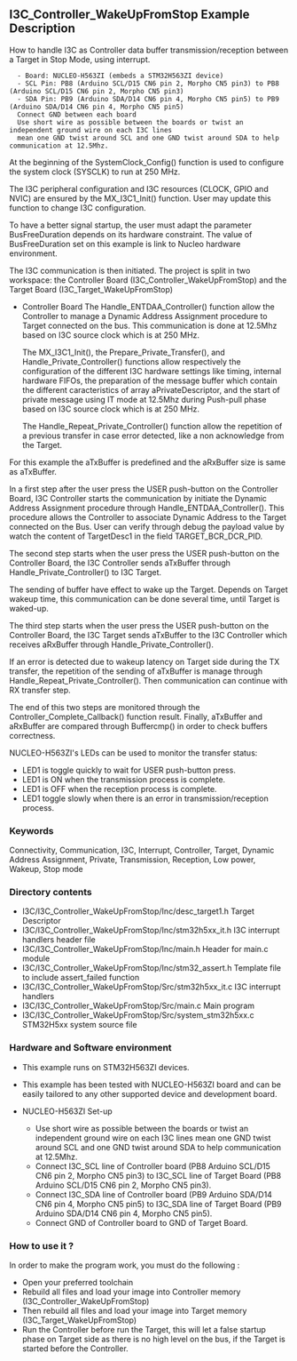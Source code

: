 ## <b>I3C_Controller_WakeUpFromStop Example Description</b>

How to handle I3C as Controller data buffer transmission/reception between a Target in Stop Mode, using interrupt.

      - Board: NUCLEO-H563ZI (embeds a STM32H563ZI device)
      - SCL Pin: PB8 (Arduino SCL/D15 CN6 pin 2, Morpho CN5 pin3) to PB8 (Arduino SCL/D15 CN6 pin 2, Morpho CN5 pin3)
      - SDA Pin: PB9 (Arduino SDA/D14 CN6 pin 4, Morpho CN5 pin5) to PB9 (Arduino SDA/D14 CN6 pin 4, Morpho CN5 pin5)
      Connect GND between each board
      Use short wire as possible between the boards or twist an independent ground wire on each I3C lines
      mean one GND twist around SCL and one GND twist around SDA to help communication at 12.5Mhz.

At the beginning of the SystemClock_Config() function is used to configure the system
clock (SYSCLK) to run at 250 MHz.

The I3C peripheral configuration and I3C resources (CLOCK, GPIO and NVIC) are ensured by the MX_I3C1_Init() function.
User may update this function to change I3C configuration.

To have a better signal startup, the user must adapt the parameter BusFreeDuration
depends on its hardware constraint. The value of BusFreeDuration set on this example
is link to Nucleo hardware environment.

The I3C communication is then initiated.
The project is split in two workspace:
the Controller Board (I3C_Controller_WakeUpFromStop) and the Target Board (I3C_Target_WakeUpFromStop)

- Controller Board
    The Handle_ENTDAA_Controller() function allow the Controller to
  manage a Dynamic Address Assignment procedure to Target connected on the bus.
  This communication is done at 12.5Mhz based on I3C source clock which is at 250 MHz.

  The MX_I3C1_Init(), the Prepare_Private_Transfer(), and Handle_Private_Controller() functions
  allow respectively the configuration of the different I3C hardware settings like timing, internal hardware FIFOs,
  the preparation of the message buffer which contain the different caracteristics of array aPrivateDescriptor,
  and the start of private message using IT mode at 12.5Mhz during Push-pull phase
  based on I3C source clock which is at 250 MHz.

  The Handle_Repeat_Private_Controller() function allow the repetition of a previous transfer in case error detected,
  like a non acknowledge from the Target.

For this example the aTxBuffer is predefined and the aRxBuffer size is same as aTxBuffer.

In a first step after the user press the USER push-button on the Controller Board,
I3C Controller starts the communication by initiate the Dynamic Address Assignment
procedure through Handle_ENTDAA_Controller().
This procedure allows the Controller to associate Dynamic Address to the Target
connected on the Bus.
User can verify through debug the payload value by watch the content of TargetDesc1
in the field TARGET_BCR_DCR_PID.

The second step starts when the user press the USER push-button on the Controller Board,
the I3C Controller sends aTxBuffer through Handle_Private_Controller() to I3C Target.

The sending of buffer have effect to wake up the Target. Depends on Target wakeup time,
this communication can be done several time, until Target is waked-up.

The third step starts when the user press the USER push-button on the Controller Board,
the I3C Target sends aTxBuffer to the I3C Controller which receives aRxBuffer through Handle_Private_Controller().

If an error is detected due to wakeup latency on Target side during the TX transfer,
the repetition of the sending of aTxBuffer is manage through Handle_Repeat_Private_Controller().
Then communication can continue with RX transfer step.

The end of this two steps are monitored through the Controller_Complete_Callback() function
result.
Finally, aTxBuffer and aRxBuffer are compared through Buffercmp() in order to
check buffers correctness.

NUCLEO-H563ZI's LEDs can be used to monitor the transfer status:

 - LED1 is toggle quickly to wait for USER push-button press.
 - LED1 is ON when the transmission process is complete.
 - LED1 is OFF when the reception process is complete.
 - LED1 toggle slowly when there is an error in transmission/reception process.

### <b>Keywords</b>

Connectivity, Communication, I3C, Interrupt, Controller, Target, Dynamic Address Assignment, Private,
Transmission, Reception, Low power, Wakeup, Stop mode

### <b>Directory contents</b>

  - I3C/I3C_Controller_WakeUpFromStop/Inc/desc_target1.h            Target Descriptor
  - I3C/I3C_Controller_WakeUpFromStop/Inc/stm32h5xx_it.h            I3C interrupt handlers header file
  - I3C/I3C_Controller_WakeUpFromStop/Inc/main.h                    Header for main.c module
  - I3C/I3C_Controller_WakeUpFromStop/Inc/stm32_assert.h            Template file to include assert_failed function
  - I3C/I3C_Controller_WakeUpFromStop/Src/stm32h5xx_it.c            I3C interrupt handlers
  - I3C/I3C_Controller_WakeUpFromStop/Src/main.c                    Main program
  - I3C/I3C_Controller_WakeUpFromStop/Src/system_stm32h5xx.c        STM32H5xx system source file

### <b>Hardware and Software environment</b>

  - This example runs on STM32H563ZI devices.

  - This example has been tested with NUCLEO-H563ZI board and can be
    easily tailored to any other supported device and development board.

  - NUCLEO-H563ZI Set-up

    - Use short wire as possible between the boards or twist an independent ground wire on each I3C lines
      mean one GND twist around SCL and one GND twist around SDA to help communication at 12.5Mhz.
    - Connect I3C_SCL line of Controller board (PB8 Arduino SCL/D15 CN6 pin 2, Morpho CN5 pin3) to I3C_SCL line of Target Board (PB8 Arduino SCL/D15 CN6 pin 2, Morpho CN5 pin3).
    - Connect I3C_SDA line of Controller board (PB9 Arduino SDA/D14 CN6 pin 4, Morpho CN5 pin5) to I3C_SDA line of Target Board (PB9 Arduino SDA/D14 CN6 pin 4, Morpho CN5 pin5).
    - Connect GND of Controller board to GND of Target Board.

### <b>How to use it ?</b>

In order to make the program work, you must do the following :

 - Open your preferred toolchain
 - Rebuild all files and load your image into Controller memory (I3C_Controller_WakeUpFromStop)
 - Then rebuild all files and load your image into Target memory (I3C_Target_WakeUpFromStop)
 - Run the Controller before run the Target, this will let a false startup phase on Target side
 as there is no high level on the bus, if the Target is started before the Controller.
